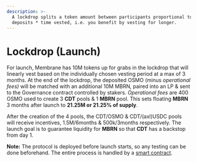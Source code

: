 ```yaml
---
description: >-
  A lockdrop splits a token amount between participants proportional to their
  deposits * time vested, i.e. you benefit by vesting for longer.
---
```


# Lockdrop (Launch)

For launch, Membrane has 10M tokens up for grabs in the lockdrop that will linearly vest based on the individually chosen vesting period at a max of 3 months. At the end of the lockdrop, the deposited OSMO (minus _operational fees)_ will be matched with an additional 10M MBRN, paired into an LP & sent to the Governance contract controlled by stakers. _Operational fees_ are 400 OSMO used to create 3 **CDT** pools & 1 **MBRN** pool. This sets floating **MBRN** 3 months after launch to **21.25M or 21.25% of supply**.

After the creation of the 4 pools, the CDT/OSMO & CDT/(axl)USDC pools will receive incentives, 1.5M/6months & 500k/3months respectively. The launch goal is to guarantee liquidity for **MBRN** so that **CDT** has a backstop from day 1.

**Note:** The protocol is deployed before launch starts, so any testing can be done beforehand. The entire process is handled by a [smart contract](https://github.com/MembraneFinance/membrane-core/tree/main/contracts/launch).
